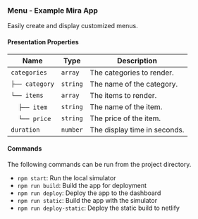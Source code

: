 ### Menu - Example Mira App

Easily create and display customized menus.

#### Presentation Properties

| Name                                | Type     | Description                  |
| ----------------------------------- | -------- | ---------------------------- |
| `categories`                        | `array`  | The categories to render.    |
| `├── category`                      | `string` | The name of the category.    |
| `└── items`                         | `array`  | The items to render.         |
| &nbsp;&nbsp;&nbsp;&nbsp;`├── item`  | `string` | The name of the item.        |
| &nbsp;&nbsp;&nbsp;&nbsp;`└── price` | `string` | The price of the item.       |
| `duration`                          | `number` | The display time in seconds. |

#### Commands

The following commands can be run from the project directory.

* `npm start`: Run the local simulator
* `npm run build`: Build the app for deployment
* `npm run deploy`: Deploy the app to the dashboard
* `npm run static`: Build the app with the simulator
* `npm run deploy-static`: Deploy the static build to netlify
